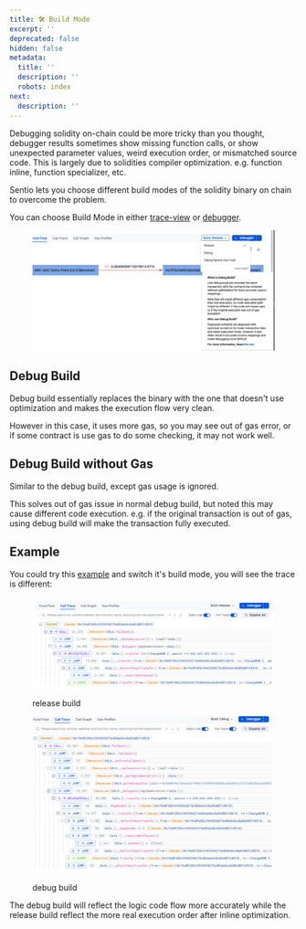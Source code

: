 ```yaml
---
title: 🛠️ Build Mode
excerpt: ''
deprecated: false
hidden: false
metadata:
  title: ''
  description: ''
  robots: index
next:
  description: ''
---
```

Debugging solidity on-chain could be more tricky than you thought, debugger results sometimes show missing function calls, or show unexpected parameter values, weird execution order, or mismatched source code. This is largely due to solidities compiler optimization. e.g. function inline, function specializer, etc.

Sentio lets you choose different build modes of the solidity binary on chain to overcome the problem.

You can choose Build Mode in either [trace-view](trace-view "mention") or [debugger](debugger/ "mention"). 

<figure>
  <img src="https://raw.githubusercontent.com/sentioxyz/docs/v1.0/assets/image (40).png" alt="" />
  <figcaption></figcaption>
</figure>

## Debug Build

Debug build essentially replaces the binary with the one that doesn't use optimization and makes the execution flow very clean. 

However in this case, it uses more gas, so you may see out of gas error, or if some contract is use gas to do some checking, it may not work well.

## Debug Build without Gas

Similar to the debug build, except gas usage is ignored. 

This solves out of gas issue in normal debug build, but noted this may cause different code execution. e.g. if the original transaction is out of gas, using debug build will make the transaction fully executed.

## Example

You could try this [example](https://app.sentio.xyz/tx/1/0x6585fd39cd22ad2c558855403dc367462b48cd48b56431424138dc9df8227853) and switch it's build mode, you will see the trace is different:

<figure>
  <img src="https://raw.githubusercontent.com/sentioxyz/docs/v1.0/assets/image (1) (1) (1) (1) (1).png" alt="" />
  <figcaption>
    <p>release build</p>
  </figcaption>
</figure>

<figure>
  <img src="https://raw.githubusercontent.com/sentioxyz/docs/v1.0/assets/image (3).png" alt="" />
  <figcaption>
    <p>debug build</p>
  </figcaption>
</figure>

The debug build will reflect the logic code flow more accurately while the release build reflect the more real execution order after inline optimization.
